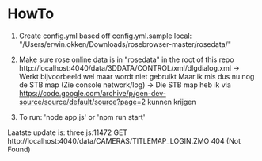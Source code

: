 # HowTo

1. Create config.yml based off config.yml.sample
   local: "/Users/erwin.okken/Downloads/rosebrowser-master/rosedata/"

2. Make sure rose online data is in "rosedata" in the root of this repo
   http://localhost:4040/data/3DDATA/CONTROL/xml/dlgdialog.xml -> Werkt bijvoorbeeld wel maar wordt niet gebruikt
   Maar ik mis dus nu nog de STB map (Zie console network/log) -> Die STB map heb ik via https://code.google.com/archive/p/gen-dev-source/source/default/source?page=2 kunnen krijgen

3. To run: 'node app.js' or 'npm run start'

Laatste update is: three.js:11472 GET http://localhost:4040/data/CAMERAS/TITLEMAP_LOGIN.ZMO 404 (Not Found)
